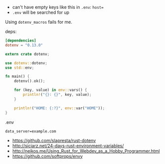- can't have empty keys like this in `.env`: `host=`
- `.env` will be searched for up

Using `dotenv_macros` fails for me.

deps:

```toml
[dependencies]
dotenv = "0.13.0"
```

```rust
extern crate dotenv;

use dotenv::dotenv;
use std::env;

fn main() {
    dotenv().ok();

    for (key, value) in env::vars() {
        println!("{}: {}", key, value);
    }

    println!("HOME: {:?}", env::var("HOME"));
}
```

.env

```
data_server=example.com
```

- https://github.com/slapresta/rust-dotenv
- http://siciarz.net/24-days-rust-environment-variables/
- http://neikos.me/Using_Rust_for_Webdev_as_a_Hobby_Programmer.html
- https://github.com/softprops/envy
